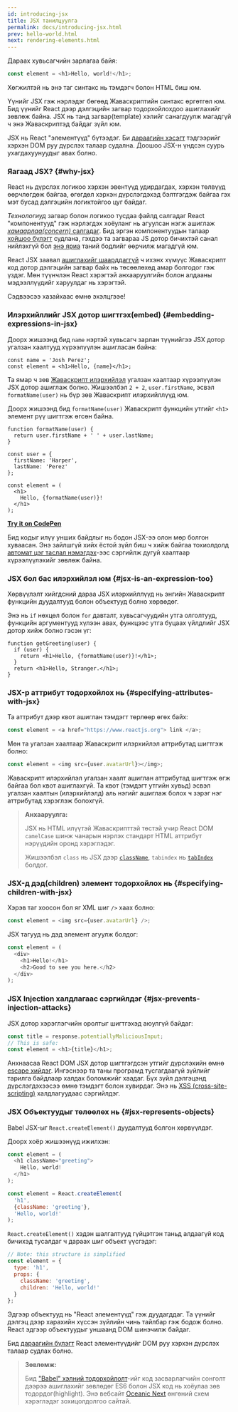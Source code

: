 ```yaml
---
id: introducing-jsx
title: JSX танилцуулга
permalink: docs/introducing-jsx.html
prev: hello-world.html
next: rendering-elements.html
---
```


Дараах хувьсагчийн зарлагаа байя:

```js
const element = <h1>Hello, world!</h1>;
```

Хөгжилтэй нь энэ таг синтакс нь тэмдэгч болон HTML биш юм.

Үүнийг JSX гэж нэрлэдэг бөгөөд Жаваскриптийн синтакс өргөтгөл юм. Бид үүнийг React дээр дэлгэцийн загвар тодорхойлохдоо ашиглахийг зөвлөж байна. JSX нь танд загвар(template) хэлийг санагдуулж магадгүй ч энэ Жаваскриптэд байдаг зүйл юм.

JSX нь React "элементүүд" бүтээдэг. Би [дараагийн хэсэгт](/docs/rendering-elements.html) тэдгээрийг хэрхэн DOM руу дүрслэх талаар судална. Доошоо JSX-н үндсэн суурь ухагдахуунуудыг авах болно.

### Яагаад JSX? {#why-jsx}

React нь дүрслэх логикоо хэрхэн эвентүүд удирдагдах, хэрхэн төлвүүд өөрчлөгдөж байгаа, өгөгдөл хэрхэн дүрслэгдэхэд бэлтгэгдэж байгаа гэх мэт бусад дэлгэцийн логиктойгоо цуг байдаг.

*Технологиуд* загвар болон логикоо тусдаа файлд салгадаг React "компонентууд" гэж нэрлэгдэх хоёуланг нь агуулсан нэгж ашиглаж [*хамаарлаа(concern)* салгадаг](https://en.wikipedia.org/wiki/Separation_of_concerns). Бид эргэн компонентуудын талаар [хойшоо бүлэгт](/docs/components-and-props.html) судлана, гэхдээ та загвараа JS дотор бичихтэй санал нийлэхгүй бол [энэ яриа](https://www.youtube.com/watch?v=x7cQ3mrcKaY) таний бодлийг өөрчилж магадгүй юм.

React JSX заавал [ашиглахийг шаарддаггүй](/docs/react-without-jsx.html) ч ихэнх хүмүүс Жаваскрипт код дотор дэлгэцийн загвар байх нь төсөөлөхөд амар болгодог гэж үздэг. Мөн түүнчлэн React хэрэгтэй анхааруулгийн болон алдааны мэдээллүүдийг харуулдаг нь хэрэгтэй.

Сэдвээсээ хазайхаас өмнө эхэлцгээе!

### Илэрхийллийг JSX дотор шигтгэх(embed) {#embedding-expressions-in-jsx}

Доорх жишээнд бид `name` нэртэй хувьсагч зарлан түүнийгээ JSX дотор угалзан хаалтууд хүрээлүүлэн ашигласан байна:

```js{1,2}
const name = 'Josh Perez';
const element = <h1>Hello, {name}</h1>;
```

Та ямар ч зөв [Жаваскрипт илэрхийлэл](https://developer.mozilla.org/en-US/docs/Web/JavaScript/Guide/Expressions_and_Operators#Expressions) угалзан хаалтаар хүрээлүүлэн JSX дотор ашиглаж болно. Жишээлбэл `2 + 2`, `user.firstName`, эсвэл `formatName(user)` нь бүр зөв Жаваскрипт илэрхийллүүд юм.

Доорх жишээнд бид `formatName(user)` Жаваскрипт функцийн утгийг `<h1>` элемент рүү шигтгэж өгсөн байна.


```js{12}
function formatName(user) {
  return user.firstName + ' ' + user.lastName;
}

const user = {
  firstName: 'Harper',
  lastName: 'Perez'
};

const element = (
  <h1>
    Hello, {formatName(user)}!
  </h1>
);
```

**[Try it on CodePen](https://codepen.io/gaearon/pen/PGEjdG?editors=1010)**

Бид кодыг илүү унших байдлыг нь бодон JSX-ээ олон мөр болгон хуваасан. Энэ зайлшгүй хийх ёстой зүйл биш ч хийж байгаа тохиолдолд [автомат цэг таслал нэмэгдэх](https://stackoverflow.com/q/2846283)-ээс сэргийлж дугуй хаалтаар хүрээлүүлэхийг зөвлөж байна.

### JSX бол бас илэрхийлэл юм {#jsx-is-an-expression-too}

Хөрвүүлэлт хийгдсний дараа JSX илэрхийллүүд нь энгийн Жаваскрипт функцийн дуудалтууд болон объектууд болно хөрвөдөг.

Энэ нь `if` нөхцөл болон `for` давталт, хувьсагчуудийн утга олголтууд, функцийн аргументууд хүлээн авах, функцээс утга буцаах үйлдлийг JSX дотор хийж болно гэсэн үг:

```js{3,5}
function getGreeting(user) {
  if (user) {
    return <h1>Hello, {formatName(user)}!</h1>;
  }
  return <h1>Hello, Stranger.</h1>;
}
```

### JSX-р аттрибут тодорхойлох нь {#specifying-attributes-with-jsx}

Та аттрибут дээр квот ашиглан тэмдэгт төрлөөр өгөх байх:

```js
const element = <a href="https://www.reactjs.org"> link </a>;
```

Мөн та угалзан хаалтаар Жаваскрипт илэрхийлэл аттрибутад шигтгэж болно:

```js
const element = <img src={user.avatarUrl}></img>;
```

Жаваскрипт илэрхийлэл угалзан хаалт ашиглан аттрибутад шигтгэж өгж байгаа бол квот ашиглахгүй. Та квот (тэмдэгт утгийн хувьд) эсвэл угалзан хаалтын (илэрхийлэлд) аль нэгийг ашиглаж болох ч зэрэг нэг аттрибутад хэрэглэж болохгүй.

>**Анхааруулга:**
>
>JSX нь HTML илүүтэй Жаваскрипттэй төстэй учир React DOM `camelCase` шинж чанарын нэрлэх стандарт HTML аттрибут нэрүүдийн оронд хэрэглэдэг.
>
>Жишээлбэл `class` нь JSX дээр [`className`](https://developer.mozilla.org/en-US/docs/Web/API/Element/className), `tabindex` нь [`tabIndex`](https://developer.mozilla.org/en-US/docs/Web/API/HTMLElement/tabIndex) болдог.

### JSX-д дэд(children) элемент тодорхойлох нь {#specifying-children-with-jsx}

Хэрэв таг хоосон бол яг XML шиг `/>` хаах болно:

```js
const element = <img src={user.avatarUrl} />;
```

JSX тагууд нь дэд элемент агуулж болдог:

```js
const element = (
  <div>
    <h1>Hello!</h1>
    <h2>Good to see you here.</h2>
  </div>
);
```

### JSX Injection халдлагаас сэргийлдэг {#jsx-prevents-injection-attacks}

JSX дотор хэрэглэгчийн оролтыг шигтгэхэд аюулгүй байдаг:

```js
const title = response.potentiallyMaliciousInput;
// This is safe:
const element = <h1>{title}</h1>;
```

Анхнаасаа React DOM JSX дотор шигтгэгдсэн утгийг дүрслэхийн өмнө [escape хийдэг](https://stackoverflow.com/questions/7381974/which-characters-need-to-be-escaped-on-html). Ингэснээр та таны програмд тусгагдаагүй зүйлийг тарилга байдлаар халдах боломжийг хаадаг. Бүх зүйл дэлгэцэнд дүрслэгдэхээсээ өмнө тэмдэгт болон хувирдаг. Энэ нь [XSS (cross-site-scripting)](https://en.wikipedia.org/wiki/Cross-site_scripting) халдлагуудаас сэргийлдэг.

### JSX Объектуудыг төлөөлөх нь {#jsx-represents-objects}

Babel JSX-ыг `React.createElement()` дуудалтууд болгон хөрвүүлдэг.

Доорх хоёр жишээнүүд ижилхэн:

```js
const element = (
  <h1 className="greeting">
    Hello, world!
  </h1>
);
```

```js
const element = React.createElement(
  'h1',
  {className: 'greeting'},
  'Hello, world!'
);
```

`React.createElement()` хэдэн шалгалтууд гүйцэтгэн таньд алдаагүй код бичихэд тусалдаг ч дараах шиг объект үүсгэдэг:

```js
// Note: this structure is simplified
const element = {
  type: 'h1',
  props: {
    className: 'greeting',
    children: 'Hello, world!'
  }
};
```

Эдгээр объектууд нь "React элементүүд" гэж дуудагддаг. Та үүнийг дэлгэц дээр харахийн хүссэн зүйлийн чинь тайлбар гэж бодож болно. React эдгээр объектуудыг уншаанд DOM шинэчилж байдаг.

Бид [дараагийн бүлэгт](/docs/rendering-elements.html) React элементүүдийг DOM руу хэрхэн дүрслэх талаар судлах болно.

>**Зөвлөмж:**
>
>Бид ["Babel" хэлний тодорхойлолт](https://babeljs.io/docs/editors)-ийг код засварлагчийн сонголт дээрээ ашиглахийг зөвлөдөг ES6 болон JSX код нь хоёулаа зөв тодордог(highlight). Энэ вебсайт [Oceanic Next](https://labs.voronianski.com/oceanic-next-color-scheme/) өнгөний схем хэрэглэдэг зохицолдолгоо сайтай.
